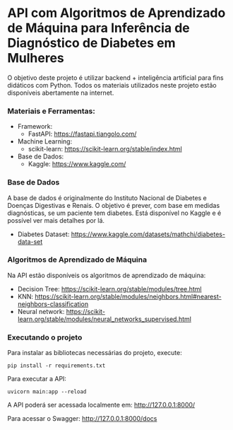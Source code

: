 # API com Algoritmos de Aprendizado de Máquina para Inferência de Diagnóstico de Diabetes em Mulheres

O objetivo deste projeto é utilizar backend + inteligência artificial para fins didáticos com Python.
Todos os materiais utilizados neste projeto estão disponíveis abertamente na internet.

### Materiais e Ferramentas:

- Framework:
	- FastAPI: https://fastapi.tiangolo.com/
- Machine Learning:
	- scikit-learn: https://scikit-learn.org/stable/index.html
- Base de Dados:
	- Kaggle: https://www.kaggle.com/

### Base de Dados

A base de dados é originalmente do Instituto Nacional de Diabetes e Doenças Digestivas e Renais. O objetivo é prever, com base em medidas diagnósticas, se um paciente tem diabetes. Está disponível no Kaggle e é possível ver mais detalhes por lá.

- Diabetes Dataset: https://www.kaggle.com/datasets/mathchi/diabetes-data-set

### Algoritmos de Aprendizado de Máquina

Na API estão disponíveis os algoritmos de aprendizado de máquina:

- Decision Tree: https://scikit-learn.org/stable/modules/tree.html
- KNN: https://scikit-learn.org/stable/modules/neighbors.html#nearest-neighbors-classification
- Neural network: https://scikit-learn.org/stable/modules/neural_networks_supervised.html

### Executando o projeto

Para instalar as bibliotecas necessárias do projeto, execute:

    pip install -r requirements.txt


Para executar a API:

    uvicorn main:app --reload

A API poderá ser acessada localmente em: http://127.0.0.1:8000/

Para acessar o Swagger: http://127.0.0.1:8000/docs
